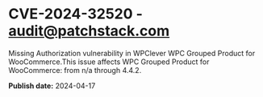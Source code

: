 # CVE-2024-32520 - audit@patchstack.com

Missing Authorization vulnerability in WPClever WPC Grouped Product for WooCommerce.This issue affects WPC Grouped Product for WooCommerce: from n/a through 4.4.2.



**Publish date:** 2024-04-17
